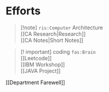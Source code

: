 # Efforts

> [!note] `ris:Computer` Architecture  
> [[CA Research|Research]]  
> [[CA Notes|Short Notes]]  

> [! important] coding `fas:Brain`  
> [[Leetcode]]  
> [[IBM Workshop]]  
> [[JAVA Project]]

[[Department Farewell]]
